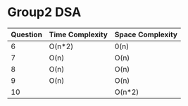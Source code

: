 # Group2 DSA


 
 Question | Time Complexity | Space Complexity
------------ | -------------  | ----------------
6 | O(n*2) | 0(n)   |
7 | O(n)   | O(n)   |
8 | O(n)   | O(n)   |
9 | O(n)   | O(n)   |
10| |O(n*2)| 0(n)   |
